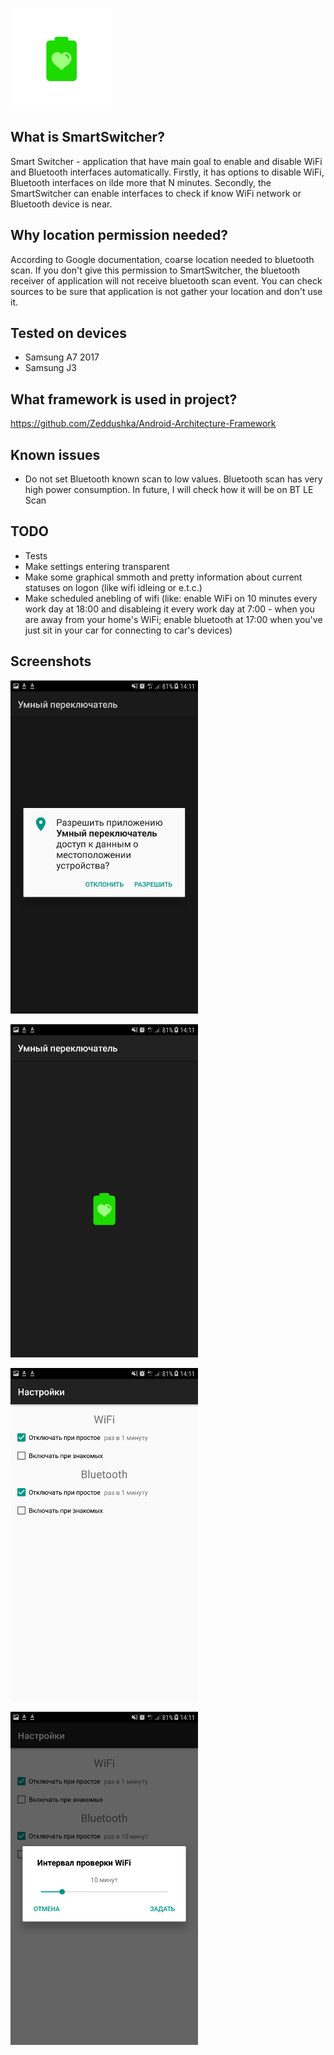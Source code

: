 ![logo](./app/src/main/res/mipmap-hdpi/ic_launcher_foreground.png)

## What is SmartSwitcher?

Smart Switcher - application that have main goal to enable
and disable WiFi and Bluetooth interfaces automatically. Firstly,
it has options to disable WiFi, Bluetooth interfaces on ilde more
that N minutes. Secondly, the SmartSwitcher can enable interfaces
to check if know WiFi network or Bluetooth device is near.

## Why location permission needed?
According to Google documentation, coarse location needed to bluetooth
scan. If you don't give this permission to SmartSwitcher, the bluetooth
receiver of application will not receive bluetooth scan event.
You can check sources to be sure that application is not gather your
location and don't use it.

## Tested on devices

* Samsung A7 2017
* Samsung J3

## What framework is used in project?
https://github.com/Zeddushka/Android-Architecture-Framework

## Known issues

* Do not set Bluetooth known scan to low values. Bluetooth scan has very high power consumption. In future, I will check how it will be on BT LE Scan

## TODO
* Tests
* Make settings entering transparent
* Make some graphical smmoth and pretty information about current statuses on logon (like wifi idleing or e.t.c.)
* Make scheduled anebling of wifi (like: enable WiFi on 10 minutes every work day at 18:00 and disableing it every work day at 7:00 - when you are away from your home's WiFi; enable bluetooth at 17:00 when you've just sit in your car for connecting to car's devices)


## Screenshots

![Permission request](./screenshots/1.png)

![Logo view](./screenshots/2.png)

![Settings view](./screenshots/3.png)

![Interval select view](./screenshots/4.png)